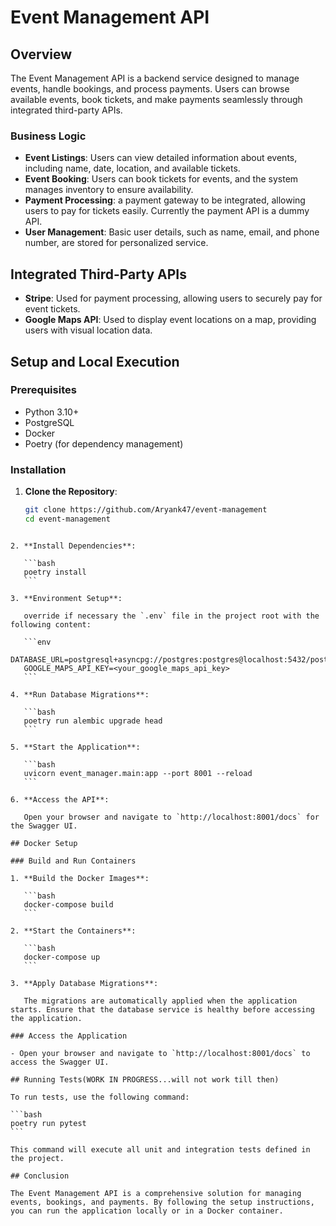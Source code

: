 # Event Management API

## Overview

The Event Management API is a backend service designed to manage events, handle bookings, and process payments. Users can browse available events, book tickets, and make payments seamlessly through integrated third-party APIs.

### Business Logic

- **Event Listings**: Users can view detailed information about events, including name, date, location, and available tickets.
- **Event Booking**: Users can book tickets for events, and the system manages inventory to ensure availability.
- **Payment Processing**: a payment gateway to be integrated, allowing users to pay for tickets easily. Currently the payment API is a dummy API.
- **User Management**: Basic user details, such as name, email, and phone number, are stored for personalized service.

## Integrated Third-Party APIs

- **Stripe**: Used for payment processing, allowing users to securely pay for event tickets.
- **Google Maps API**: Used to display event locations on a map, providing users with visual location data.

## Setup and Local Execution

### Prerequisites

- Python 3.10+
- PostgreSQL
- Docker
- Poetry (for dependency management)

### Installation

1. **Clone the Repository**:

   ```bash
   git clone https://github.com/Aryank47/event-management
   cd event-management
   ```

````

2. **Install Dependencies**:

   ```bash
   poetry install
   ```

3. **Environment Setup**:

   override if necessary the `.env` file in the project root with the following content:

   ```env
   DATABASE_URL=postgresql+asyncpg://postgres:postgres@localhost:5432/postgres
   GOOGLE_MAPS_API_KEY=<your_google_maps_api_key>
   ```

4. **Run Database Migrations**:

   ```bash
   poetry run alembic upgrade head
   ```

5. **Start the Application**:

   ```bash
   uvicorn event_manager.main:app --port 8001 --reload
   ```

6. **Access the API**:

   Open your browser and navigate to `http://localhost:8001/docs` for the Swagger UI.

## Docker Setup

### Build and Run Containers

1. **Build the Docker Images**:

   ```bash
   docker-compose build
   ```

2. **Start the Containers**:

   ```bash
   docker-compose up
   ```

3. **Apply Database Migrations**:

   The migrations are automatically applied when the application starts. Ensure that the database service is healthy before accessing the application.

### Access the Application

- Open your browser and navigate to `http://localhost:8001/docs` to access the Swagger UI.

## Running Tests(WORK IN PROGRESS...will not work till then)

To run tests, use the following command:

```bash
poetry run pytest
```

This command will execute all unit and integration tests defined in the project.

## Conclusion

The Event Management API is a comprehensive solution for managing events, bookings, and payments. By following the setup instructions, you can run the application locally or in a Docker container.
````

